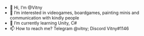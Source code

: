 - 👋 Hi, I’m @Vitny
- 👀 I’m interested in videogames, boardgames, painting minis and communication with kindly people
- 🌱 I’m currently learning Unity, C#
- 📫 How to reach me? Telegram @vitny; Discord Vitny#1146

<!---
Vitny/Vitny is a ✨ special ✨ repository because its `README.md` (this file) appears on your GitHub profile.
You can click the Preview link to take a look at your changes.
--->
